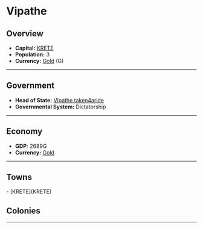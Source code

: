 # <!--NAME-->Vipathe<!--NAME-->

## Overview

- **Capital:** <!--CAPITAL_LINK-->[KRETE](KRETE)<!--CAPITAL_LINK-->
- **Population:** <!--POPULATION-->3<!--POPULATION-->
- **Currency:** <!--CURRENCY_LINK-->[Gold](Gold)<!--CURRENCY_LINK--> (<!--CURRENCY_ABV-->G<!--CURRENCY_ABV-->)

---

## Government

- **Head of State:** <!--LEADER_TITLE_LINK-->[Vipathe taken4aride](taken4aride)<!--LEADER_TITLE_LINK-->
- **Governmental System:** <!--GOVERNMENT-->Dictatorship<!--GOVERNMENT-->

---

## Economy

- **GDP:** <!--GDP-->2689G<!--GDP-->
- **Currency:** <!--CURRENCY_LINK-->[Gold](Gold)<!--CURRENCY_LINK-->

---

## Towns

<!--TOWNS-->- [KRETE](KRETE)<!--TOWNS-->

## Colonies

<!--COLONIES--><!--COLONIES-->

---